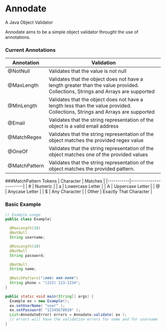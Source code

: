 # Annodate
A Java Object Validator

Annodate aims to be a simple object validator throught the use of annotations.

### Current Annotations 

| Annotation    | Validation                                                                                                                                |
|---------------|-------------------------------------------------------------------------------------------------------------------------------------------|
| @NotNull      | Validates that the value is not null                                                                                                      |
| @MaxLength    | Validates that the object does not have a length greater than the value provided. Collections, Strings and Arrays are supported           |
| @MinLength    | Validates that the object does not have a length less than the value provided. Collections, Strings and Arrays are supported              |
| @Email        | Validates that the string representation of the object is a valid email address                                                           |
| @MatchRegex   | Validates that the string representation of the object matches the provided regex value                                                   |
| @OneOf        | Validates that the string representation of the object matches one of the provided values|
| @MatchPattern | Validates that the string representation of the object matches the provided pattern. |

###MatchPattern Tokens 
| Character | Matches                |
|-----------|------------------------|
| #         | Numeric                |
| a         | Lowercase Letter       |
| A         | Uppercase Letter       |
| @         | Anycase Letter         |
| $         | Any Character          |
| Other     | Exactly That Character |

### Basic Example

```java 
// Example usage
public class Example{

  @MaxLength(10)
  @NotNull
  String username;

  @MinLength(10)  
  @NotNull
  String password;

  @NotNull  
  String name;
  
  @MatchPattern("(###) ###-####")
  String phone = "(222) 123-1234";
}

public static void main(String[] args) {
  Example ex = new Example();
  ex.setUserName( "user" );
  ex.setPassword( "12345678910" );
  List<AnnodateError) errors = Annodate.validate( ex );
  // errors will have the validation errors for name and for username
}
